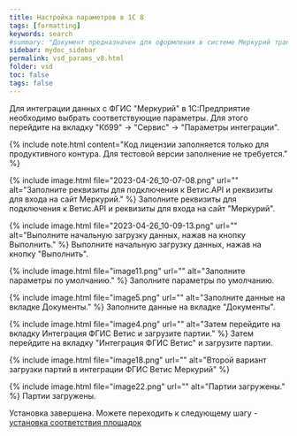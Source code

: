 ```yaml
---
title: Настройка параметров в 1С 8
tags: [formatting]
keywords: search
#summary: "Документ предназначен для оформления в системе Меркурий транспортной партии."
sidebar: mydoc_sidebar
permalink: vsd_params_v8.html
folder: vsd
toc: false
tags: false
---
```


<style>
.result {
background-color: #000000;
border: 1px solid #dedede;
padding: 10px;
margin-top: 10px;
margin-bottom: 10px;
}
</style>

Для интеграции данных с ФГИС "Меркурий" в 1С:Предприятие необходимо выбрать соответствующие параметры. Для этого перейдите на вкладку "Кб99" → "Сервис" → "Параметры интеграции".

{% include note.html content="Код лицензии заполняется только для продуктивного контура. Для тестовой версии заполнение не требуется." %}

{% include image.html file="2023-04-26_10-07-08.png" url="" alt="Заполните реквизиты для подключения к Ветис.API и реквизиты для входа на сайт Меркурий." %}
Заполните реквизиты для подключения к Ветис.API и реквизиты для входа на сайт "Меркурий".

{% include image.html file="2023-04-26_10-09-13.png" url="" alt="Выполните начальную загрузку данных, нажав на кнопку Выполнить." %}
Выполните начальную загрузку данных, нажав на кнопку "Выполнить".

{% include image.html file="image11.png" url="" alt="Заполните параметры по умолчанию." %}
Заполните параметры по умолчанию.

{% include image.html file="image5.png" url="" alt="Заполните данные на вкладке Документы." %}
Заполните данные на вкладке "Документы".

{% include image.html file="image4.png" url="" alt="Затем перейдите на вкладку Интеграция ФГИС Ветис и загрузите партии." %}
Затем перейдите на вкладку "Интеграция ФГИС Ветис" и загрузите партии.

{% include image.html file="image18.png" url="" alt="Второй вариант загрузки партий в интеграции ФГИС Ветис Меркурий" %}


{% include image.html file="image22.png" url="" alt="Партии загружены." %}
Партии загружены.

Установка завершена. Можете переходить к следующему шагу - [установка соответствия площадок](vsd_ploschadki_v8.html)
